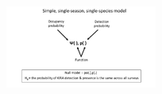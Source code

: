 
<img
  src=" single_sp_model.png"
  alt=" single_sp_model.png"
  title=" single_sp_model.png"
  style="display: inline-block; margin: 0 auto; max-width: 300px">


